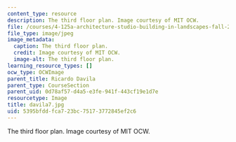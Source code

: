```yaml
---
content_type: resource
description: The third floor plan. Image courtesy of MIT OCW.
file: /courses/4-125a-architecture-studio-building-in-landscapes-fall-2005/5395bfddfca723bc75173772845ef2c6_davila7.jpg
file_type: image/jpeg
image_metadata:
  caption: The third floor plan.
  credit: Image courtesy of MIT OCW.
  image-alt: The third floor plan.
learning_resource_types: []
ocw_type: OCWImage
parent_title: Ricardo Davila
parent_type: CourseSection
parent_uid: 0d78af57-d4a5-e3fe-941f-443cf19e1d7e
resourcetype: Image
title: davila7.jpg
uid: 5395bfdd-fca7-23bc-7517-3772845ef2c6
---
```

The third floor plan. Image courtesy of MIT OCW.

